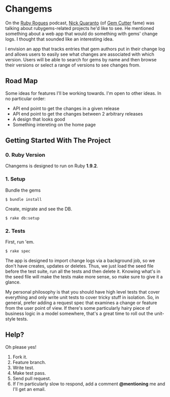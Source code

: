 # Changems

On the [Ruby Rogues](http://rubyrogues.com) podcast, [Nick Quaranto](http://quaran.to) (of [Gem Cutter](http://rubygems.org) fame) was talking about rubygems-related projects he'd like to see. He mentioned something about a web app that would do something with gems' change logs. I thought that sounded like an interesting idea.

I envision an app that tracks entries that gem authors put in their change log and allows users to easily see what changes are associated with which version. Users will be able to search for gems by name and then browse their versions or select a range of versions to see changes from.

## Road Map

Some ideas for features I'll be working towards. I'm open to other ideas. In no particular order:

- API end point to get the changes in a given release
- API end point to get the changes between 2 arbitrary releases
- A design that looks good
- Something intereting on the home page

## Getting Started With The Project

### 0. Ruby Version

Changems is designed to run on Ruby **1.9.2**.

### 1. Setup

Bundle the gems

    $ bundle install

Create, migrate and see the DB.

    $ rake db:setup

### 2. Tests

First, run 'em.

    $ rake spec

The app is designed to import change logs via a background job, so we don't have creates, updates or deletes. Thus, we just load the seed file before the test suite, run all the tests and then delete it. Knowing what's in the seed file will make the tests make more sense, so make sure to give it a glance.

My personal philosophy is that you should have high level tests that cover everything and only write unit tests to cover tricky stuff in isolation. So, in general, prefer adding a request spec that examines a change or feature from the user point of view. If there's some particularly hairy piece of business logic in a model somewhere, that's a great time to roll out the unit-style tests.

## Help?

Oh please yes!

1. Fork it.
2. Feature branch.
3. Write test.
4. Make test pass.
5. Send pull request.
6. If I'm particularly slow to respond, add a comment **@mentioning** me and I'll get an email.
